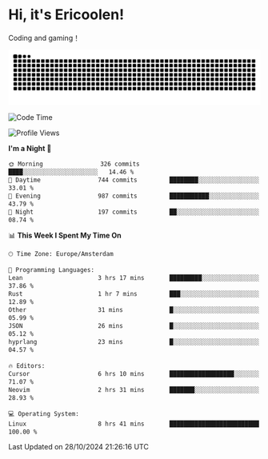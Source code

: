 # Hi, it's Ericoolen!
Coding and gaming！

<picture>
  <source media="(prefers-color-scheme: dark)" srcset="https://raw.githubusercontent.com/Eric-Song-Nop/Eric-Song-Nop/output/github-contribution-grid-snake-dark.svg">
  <source media="(prefers-color-scheme: light)" srcset="https://raw.githubusercontent.com/Eric-Song-Nop/Eric-Song-Nop/output/github-contribution-grid-snake.svg">
  <img alt="github contribution grid snake animation" src="https://raw.githubusercontent.com/Eric-Song-Nop/Eric-Song-Nop/output/github-contribution-grid-snake.svg">
</picture>

<!--START_SECTION:waka-->
![Code Time](http://img.shields.io/badge/Code%20Time-1%2C548%20hrs%2055%20mins-blue)

![Profile Views](http://img.shields.io/badge/Profile%20Views-2-blue)

**I'm a Night 🦉** 

```text
🌞 Morning                326 commits         ████░░░░░░░░░░░░░░░░░░░░░   14.46 % 
🌆 Daytime                744 commits         ████████░░░░░░░░░░░░░░░░░   33.01 % 
🌃 Evening                987 commits         ███████████░░░░░░░░░░░░░░   43.79 % 
🌙 Night                  197 commits         ██░░░░░░░░░░░░░░░░░░░░░░░   08.74 % 
```


📊 **This Week I Spent My Time On** 

```text
🕑︎ Time Zone: Europe/Amsterdam

💬 Programming Languages: 
Lean                     3 hrs 17 mins       █████████░░░░░░░░░░░░░░░░   37.86 % 
Rust                     1 hr 7 mins         ███░░░░░░░░░░░░░░░░░░░░░░   12.89 % 
Other                    31 mins             █░░░░░░░░░░░░░░░░░░░░░░░░   05.99 % 
JSON                     26 mins             █░░░░░░░░░░░░░░░░░░░░░░░░   05.12 % 
hyprlang                 23 mins             █░░░░░░░░░░░░░░░░░░░░░░░░   04.57 % 

🔥 Editors: 
Cursor                   6 hrs 10 mins       ██████████████████░░░░░░░   71.07 % 
Neovim                   2 hrs 31 mins       ███████░░░░░░░░░░░░░░░░░░   28.93 % 

💻 Operating System: 
Linux                    8 hrs 41 mins       █████████████████████████   100.00 % 
```


 Last Updated on 28/10/2024 21:26:16 UTC
<!--END_SECTION:waka-->
